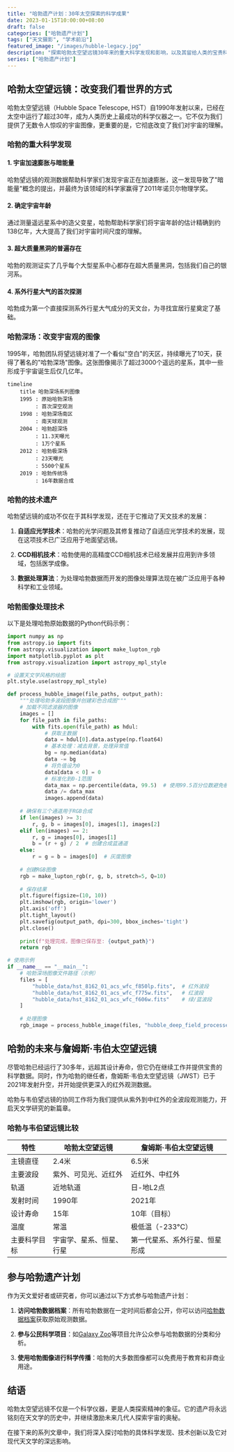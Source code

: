 ```yaml
---
title: "哈勃遗产计划：30年太空探索的科学成果"
date: 2023-01-15T10:00:00+08:00
draft: false
categories: ["哈勃遗产计划"]
tags: ["天文摄影", "学术前沿"]
featured_image: "/images/hubble-legacy.jpg"
description: "探索哈勃太空望远镜30年来的重大科学发现和影响，以及其留给人类的宝贵科学遗产。"
series: ["哈勃遗产计划"]
---
```


## 哈勃太空望远镜：改变我们看世界的方式

哈勃太空望远镜（Hubble Space Telescope, HST）自1990年发射以来，已经在太空中运行了超过30年，成为人类历史上最成功的科学仪器之一。它不仅为我们提供了无数令人惊叹的宇宙图像，更重要的是，它彻底改变了我们对宇宙的理解。

### 哈勃的重大科学发现

#### 1. 宇宙加速膨胀与暗能量

哈勃望远镜的观测数据帮助科学家们发现宇宙正在加速膨胀，这一发现导致了"暗能量"概念的提出，并最终为该领域的科学家赢得了2011年诺贝尔物理学奖。

#### 2. 确定宇宙年龄

通过测量遥远星系中的造父变星，哈勃帮助科学家们将宇宙年龄的估计精确到约138亿年，大大提高了我们对宇宙时间尺度的理解。

#### 3. 超大质量黑洞的普遍存在

哈勃的观测证实了几乎每个大型星系中心都存在超大质量黑洞，包括我们自己的银河系。

#### 4. 系外行星大气的首次探测

哈勃成为第一个直接探测系外行星大气成分的天文台，为寻找宜居行星奠定了基础。

### 哈勃深场：改变宇宙观的图像

1995年，哈勃团队将望远镜对准了一个看似"空白"的天区，持续曝光了10天，获得了著名的"哈勃深场"图像。这张图像揭示了超过3000个遥远的星系，其中一些形成于宇宙诞生后仅几亿年。

```mermaid
timeline
    title 哈勃深场系列图像
    1995 : 原始哈勃深场
         : 首次深空观测
    1998 : 哈勃深场南区
         : 南天球观测
    2004 : 哈勃超深场
         : 11.3天曝光
         : 1万个星系
    2012 : 哈勃极深场
         : 23天曝光
         : 5500个星系
    2019 : 哈勃传统场
         : 16年数据合成
```

### 哈勃的技术遗产

哈勃望远镜的成功不仅在于其科学发现，还在于它推动了天文技术的发展：

1. **自适应光学技术**：哈勃的光学问题及其修复推动了自适应光学技术的发展，现在这项技术已广泛应用于地面望远镜。

2. **CCD相机技术**：哈勃使用的高精度CCD相机技术已经发展并应用到许多领域，包括医学成像。

3. **数据处理算法**：为处理哈勃数据而开发的图像处理算法现在被广泛应用于各种科学和工业领域。

### 哈勃图像处理技术

以下是处理哈勃原始数据的Python代码示例：

```python
import numpy as np
from astropy.io import fits
from astropy.visualization import make_lupton_rgb
import matplotlib.pyplot as plt
from astropy.visualization import astropy_mpl_style

# 设置天文学风格的绘图
plt.style.use(astropy_mpl_style)

def process_hubble_image(file_paths, output_path):
    """处理哈勃多波段图像并创建彩色合成图"""
    # 加载不同滤波器的图像
    images = []
    for file_path in file_paths:
        with fits.open(file_path) as hdul:
            # 获取主数据
            data = hdul[0].data.astype(np.float64)
            # 基本处理：减去背景，处理异常值
            bg = np.median(data)
            data -= bg
            # 将负值设为0
            data[data < 0] = 0
            # 标准化到0-1范围
            data_max = np.percentile(data, 99.5)  # 使用99.5百分位数避免极端值
            data /= data_max
            images.append(data)
    
    # 确保有三个通道用于RGB合成
    if len(images) >= 3:
        r, g, b = images[0], images[1], images[2]
    elif len(images) == 2:
        r, g = images[0], images[1]
        b = (r + g) / 2  # 创建合成蓝通道
    else:
        r = g = b = images[0]  # 灰度图像
    
    # 创建RGB图像
    rgb = make_lupton_rgb(r, g, b, stretch=5, Q=10)
    
    # 保存结果
    plt.figure(figsize=(10, 10))
    plt.imshow(rgb, origin='lower')
    plt.axis('off')
    plt.tight_layout()
    plt.savefig(output_path, dpi=300, bbox_inches='tight')
    plt.close()
    
    print(f"处理完成，图像已保存至: {output_path}")
    return rgb

# 使用示例
if __name__ == "__main__":
    # 哈勃深场图像文件路径（示例）
    files = [
        "hubble_data/hst_8162_01_acs_wfc_f850lp.fits",  # 红外波段
        "hubble_data/hst_8162_01_acs_wfc_f775w.fits",   # 红波段
        "hubble_data/hst_8162_01_acs_wfc_f606w.fits"    # 绿/蓝波段
    ]
    
    # 处理图像
    rgb_image = process_hubble_image(files, "hubble_deep_field_processed.png")
```

## 哈勃的未来与詹姆斯·韦伯太空望远镜

尽管哈勃已经运行了30多年，远超其设计寿命，但它仍在继续工作并提供宝贵的科学数据。同时，作为哈勃的继任者，詹姆斯·韦伯太空望远镜（JWST）已于2021年发射升空，并开始提供更深入的红外观测数据。

哈勃与韦伯望远镜的协同工作将为我们提供从紫外到中红外的全波段观测能力，开启天文学研究的新篇章。

### 哈勃与韦伯望远镜比较

| 特性 | 哈勃太空望远镜 | 詹姆斯·韦伯太空望远镜 |
|------|--------------|----------------------|
| 主镜直径 | 2.4米 | 6.5米 |
| 主要波段 | 紫外、可见光、近红外 | 近红外、中红外 |
| 轨道 | 近地轨道 | 日-地L2点 |
| 发射时间 | 1990年 | 2021年 |
| 设计寿命 | 15年 | 10年（目标） |
| 温度 | 常温 | 极低温（-233°C） |
| 主要科学目标 | 宇宙学、星系、恒星、行星 | 第一代星系、系外行星、恒星形成 |

## 参与哈勃遗产计划

作为天文爱好者或研究者，你可以通过以下方式参与哈勃遗产计划：

1. **访问哈勃数据档案**：所有哈勃数据在一定时间后都会公开，你可以访问[哈勃数据档案](https://archive.stsci.edu/hst/)获取原始观测数据。

2. **参与公民科学项目**：如[Galaxy Zoo](https://www.zooniverse.org/projects/zookeeper/galaxy-zoo/)等项目允许公众参与哈勃数据的分类和分析。

3. **使用哈勃图像进行科学传播**：哈勃的大多数图像都可以免费用于教育和非商业用途。

## 结语

哈勃太空望远镜不仅是一个科学仪器，更是人类探索精神的象征。它的遗产将永远铭刻在天文学的历史中，并继续激励未来几代人探索宇宙的奥秘。

在接下来的系列文章中，我们将深入探讨哈勃的具体科学发现、技术创新以及它对现代天文学的深远影响。